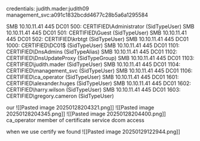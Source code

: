credentials:
judith.mader:judith09
management_svc:a091c1832bcdd4677c28b5a6a1295584

SMB         10.10.11.41     445    DC01             500: CERTIFIED\Administrator (SidTypeUser)
SMB         10.10.11.41     445    DC01             501: CERTIFIED\Guest (SidTypeUser)
SMB         10.10.11.41     445    DC01             502: CERTIFIED\krbtgt (SidTypeUser)
SMB         10.10.11.41     445    DC01             1000: CERTIFIED\DC01$ (SidTypeUser)
SMB         10.10.11.41     445    DC01             1101: CERTIFIED\DnsAdmins (SidTypeAlias)
SMB         10.10.11.41     445    DC01             1102: CERTIFIED\DnsUpdateProxy (SidTypeGroup)
SMB         10.10.11.41     445    DC01             1103: CERTIFIED\judith.mader (SidTypeUser)
SMB         10.10.11.41     445    DC01             1104:  CERTIFIED\management_svc (SidTypeUser)
SMB         10.10.11.41     445    DC01             1106: CERTIFIED\ca_operator (SidTypeUser)
SMB         10.10.11.41     445    DC01             1601: CERTIFIED\alexander.huges (SidTypeUser)
SMB         10.10.11.41     445    DC01             1602: CERTIFIED\harry.wilson (SidTypeUser)
SMB         10.10.11.41     445    DC01             1603: CERTIFIED\gregory.cameron (SidTypeUser)

our 
![[Pasted image 20250128204321.png]]
![[Pasted image 20250128204345.png]]
![[Pasted image 20250128204400.png]]
ca_operator member of certificate service dcom access

when we use certify we found
![[Pasted image 20250129122944.png]]

